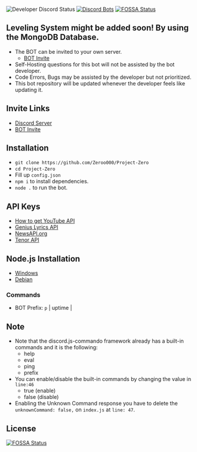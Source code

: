 ![Developer Discord Status](https://discord.c99.nl/widget/theme-2/211774244294623243.png)
[![Discord Bots](https://top.gg/api/widget/524873335864033290.svg)](https://top.gg/bot/524873335864033290)
[![FOSSA Status](https://app.fossa.com/api/projects/git%2Bgithub.com%2FZeroo000%2FProject-Zero.svg?type=shield)](https://app.fossa.com/projects/git%2Bgithub.com%2FZeroo000%2FProject-Zero?ref=badge_shield)

## Leveling System might be added soon! By using the MongoDB Database.
- The BOT can be invited to your own server.
     - [BOT Invite](https://bit.ly/3naCiAV)
- Self-Hosting questions for this bot will not be assisted by the bot developer.
- Code Errors, Bugs may be assisted by the developer but not prioritized.
- This bot repository will be updated whenever the developer feels like updating it.



## Invite Links
- [Discord Server](https://discord.gg/ZsSx8XB)
- [BOT Invite](https://discord.com/oauth2/authorize?client_id=524873335864033290&scope=bot&permissions=805314614)

## Installation
- ```git clone https://github.com/Zeroo000/Project-Zero```
- ```cd Project-Zero```
- Fill up ```config.json```
- ```npm i``` to install dependencies.
- ```node .``` to run the bot.


## API Keys
- [How to get YouTube API](https://developers.google.com/youtube/v3/getting-started)
- [Genius Lyrics API](https://genius.com/api-clients/new)
- [NewsAPI.org](https://newsapi.org/)
- [Tenor API](https://tenor.com/developer/keyregistration)

## Node.js Installation
- [Windows](https://treehouse.github.io/installation-guides/windows/node-windows.html)
- [Debian](https://www.digitalocean.com/community/tutorials/how-to-set-up-a-node-js-application-for-production-on-debian-9)

### Commands

- BOT Prefix: `p`                                                                                                           | uptime                 |

## Note
- Note that the discord.js-commando framework already has a built-in commands and it is the following:
     - help
     - eval
     - ping
     - prefix
- You can enable/disable the built-in commands by changing the value in `line:46`
     - true (enable)
     - false (disable)
- Enabling the Unknown Command response you have to delete the `unknownCommand: false,` on `index.js` at `line: 47`.

## License
[![FOSSA Status](https://app.fossa.com/api/projects/git%2Bgithub.com%2FZeroo000%2FProject-Zero.svg?type=large)](https://app.fossa.com/projects/git%2Bgithub.com%2FZeroo000%2FProject-Zero?ref=badge_large)
